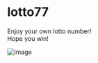 # lotto77

Enjoy your own lotto number!  
Hope you win!  

![image](https://github.com/user-attachments/assets/74a28cc5-877a-4d3f-a7a6-2c3bbb94f9b8)
